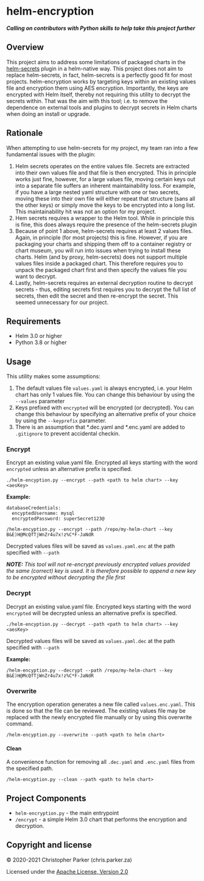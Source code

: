 # helm-encryption

*__Calling on contributors with Python skills to help take this project further__*

## Overview
This project aims to address some limitations of packaged charts in the [helm-secrets](https://github.com/jkroepke/helm-secrets) plugin in a helm-native way. This project does not aim to replace helm-secrets, in fact, helm-secrets is a perfectly good fit for most projects. helm-encryption works by targeting keys within an existing values file and encryption them using AES encryption. Importantly, the keys are encrypted with Helm itself, thereby not requiring this utility to decrypt the secrets within. That was the aim with this tool; i.e. to remove the dependence on external tools and plugins to decrypt secrets in Helm charts when doing an install or upgrade. 

## Rationale

When attempting to use helm-secrets for my project, my team ran into a few fundamental issues with the plugin:

1. Helm secrets operates on the entire values file. Secrets are extracted into their own values file and that file is then encrypted. This in principle works just fine, however, for a large values file, moving certain keys out into a separate file suffers an inherent maintainability loss. For example, if you have a large nested yaml structure with one or two secrets, moving these into their own file will either repeat that structure (sans all the other keys) or simply move the keys to be encrypted into a long list. This maintainability hit was not an option for my project.
2. Hem secrets requires a wrapper to the Helm tool. While in principle this is fine, this does always require the presence of the helm-secrets plugin 
3. Because of point 1 above, helm-secrets requires at least 2 values files. Again, in principle (for most projects) this is fine. However, if you are packaging your charts and shipping them off to a container registry or chart museum, you will run into issues when trying to install these charts. Helm (and by proxy, helm-secrets) does not support multiple values files inside a packaged chart. This therefore requires you to unpack the packaged chart first and then specify the values file you want to decrypt. 
4. Lastly, helm-secrets requires an external decryption routine to decrypt secrets - thus, editing secrets first requires you to decrypt the full list of secrets, then edit the secret and then re-encrypt the secret. This seemed unnecessary for our project.

## Requirements
- Helm 3.0 or higher
- Python 3.8 or higher

## Usage

This utility makes some assumptions:
1. The default values file `values.yaml` is always encrypted, i.e. your Helm chart has only 1 values file. You can change this behaviour by using the `--values` parameter
2. Keys prefixed with `encrypted` will be encrypted (or decrypted). You can change this behaviour by specifying an alternative prefix of your choice by using the `--keyprefix` parameter.
3. There is an assumption that *.dec.yaml and *.enc.yaml are added to `.gitignore` to prevent accidental checkin.

### Encrypt

Encrypt an existing value.yaml file. Encrypted all keys starting with the word `encrypted` unless an alternative prefix is specified.

`./helm-encyption.py --encrypt --path <path to helm chart> --key <aesKey>`

**Example:**

```
databaseCredentials:
  encyptedUsername: mysql 
  encryptedPassword: superSecret123@
 ```
   

`/helm-encyption.py --encrypt --path /repo/my-helm-chart --key B&E)H@McQfTjWnZr4u7x!z%C*F-JaNdR`

Decrypted values files will be saved as `values.yaml.enc` at the path specified with `--path`

_**NOTE:** This tool will not re-encrypt previously encrypted values provided the same (correct) key is used. It is therefore possible to append a new key to be encrypted without decrypting the file first_

### Decrypt

Decrypt an existing value.yaml file. Encrypted keys starting with the word `encrypted` will be decrypted unless an alternative prefix is specified.

`./helm-encyption.py --decrypt --path <path to helm chart> --key <aesKey>`

Decrypted values files will be saved as `values.yaml.dec` at the path specified with `--path`

**Example:**

`/helm-encyption.py --decrypt --path /repo/my-helm-chart --key B&E)H@McQfTjWnZr4u7x!z%C*F-JaNdR`

### Overwrite

The encryption operation generates a new file called `values.enc.yaml`. This is done so that the file can be reviewed. The existing values file may be replaced with the newly encrypted file manually or by using this overwrite command.

`/helm-encyption.py --overwrite --path <path to helm chart>`

#### Clean

A convenience function for removing all `.dec.yaml` and `.enc.yaml` files from the specified path.

`/helm-encyption.py --clean --path <path to helm chart>`

## Project Components

- `helm-encryption.py` - the main entrypoint 
- `/encrypt` - a simple Helm 3.0 chart that performs the encryption and decryption.

## Copyright and license
© 2020-2021 Christopher Parker (chris.parker.za)

Licensed under the [Apache License, Version 2.0](https://commons.apache.org/proper/commons-bsf/license.html)